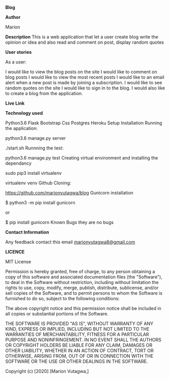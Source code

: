 **Blog**

**Author**

Marion


**Description**
This is a web application that let a user create blog write the opinion or idea and also read and comment on post, display random quotes

**User stories**

As a user:

I would like to view the blog posts on the site
I would like to comment on blog posts
I would like to view the most recent posts
I would like to an email alert when a new post is made by joining a subscription.
I would like to see random quotes on the site
I would like to sign in to the blog.
I would also like to create a blog from the application.

**Live Link**


**Technology used**

Python3.6
Flask
Bootstrap
Css
Postgres
Heroku
Setup Installation
Running the application:

python3.6 manage.py server

./start.sh
Runnning the test:

python3.6 manage.py test
Creating virtual environment and installing the dependancy

sudo pip3 install virtualenv

virtualenv venv
Github Cloning:

https://github.com/marionvutagwa/blog
Gunicorn installation

$ python3 -m pip install gunicorn

or

$ pip install gunicorn
Known Bugs
they are no bugs

**Contact Information**

Any feedback contact this email marionvutagwa8@gmail.com

**LICENCE**

MIT License

Permission is hereby granted, free of charge, to any person obtaining a copy of this software and associated documentation files (the "Software"), to deal in the Software without restriction, including without limitation the rights to use, copy, modify, merge, publish, distribute, sublicense, and/or sell copies of the Software, and to permit persons to whom the Software is furnished to do so, subject to the following conditions:

The above copyright notice and this permission notice shall be included in all copies or substantial portions of the Software.

THE SOFTWARE IS PROVIDED "AS IS", WITHOUT WARRANTY OF ANY KIND, EXPRESS OR IMPLIED, INCLUDING BUT NOT LIMITED TO THE WARRANTIES OF MERCHANTABILITY, FITNESS FOR A PARTICULAR PURPOSE AND NONINFRINGEMENT. IN NO EVENT SHALL THE AUTHORS OR COPYRIGHT HOLDERS BE LIABLE FOR ANY CLAIM, DAMAGES OR OTHER LIABILITY, WHETHER IN AN ACTION OF CONTRACT, TORT OR OTHERWISE, ARISING FROM, OUT OF OR IN CONNECTION WITH THE SOFTWARE OR THE USE OR OTHER DEALINGS IN THE SOFTWARE.

Copyright (c) [2020] [Marion Vutagwa,]